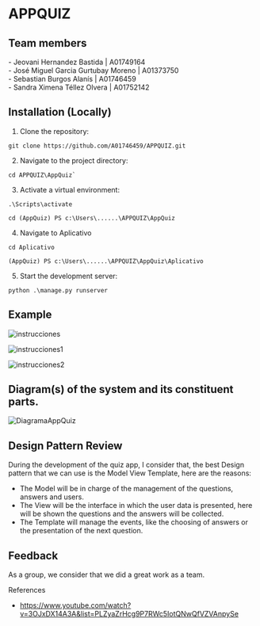 # APPQUIZ

<h2> Team members </h2>
<div> - Jeovani Hernandez Bastida | A01749164 </div>
<div> - José Miguel Garcia Gurtubay Moreno | A01373750 </div>
<div> - Sebastian Burgos Alanís | A01746459 </div>
<div> - Sandra Ximena Téllez Olvera | A01752142 </div>

## Installation (Locally)

1. Clone the repository:
```
git clone https://github.com/A01746459/APPQUIZ.git
```  

2. Navigate to the project directory:
```
cd APPQUIZ\AppQuiz`
```

3. Activate a virtual environment:
```
.\Scripts\activate
```
```
cd (AppQuiz) PS c:\Users\......\APPQUIZ\AppQuiz
```

4. Navigate to Aplicativo
```
cd Aplicativo
```
```
(AppQuiz) PS c:\Users\......\APPQUIZ\AppQuiz\Aplicativo
```
      
5. Start the development server:
```
python .\manage.py runserver
```    

## Example

![instrucciones](https://github.com/A01746459/APPQUIZ/assets/65176372/68e3774b-d5f3-4765-9739-c720208957c8)

![instrucciones1](https://github.com/A01746459/APPQUIZ/assets/65176372/5d4481ad-940c-46dd-914d-0a9235ce13e8)

![instrucciones2](https://github.com/A01746459/APPQUIZ/assets/65176372/5b17cfab-56af-4dc8-8059-ddcf4e2a9d80)


## Diagram(s) of the system and its constituent parts.

![DiagramaAppQuiz](https://github.com/A01746459/APPQUIZ/assets/65176372/e4155a87-f55b-4a80-b301-ab72e0e4c5f7)

## Design Pattern Review
During the development of the quiz app, I consider that, the best Design pattern that we can use is the Model View Template, here are the reasons:

- The Model will be in charge of the management of the questions, answers and users.
- The View will be the interface in which the user data is presented, here will be shown the questions and the answers will be collected.
- The Template will manage the events, like the choosing of answers or the presentation of the next question.

## Feedback 
As a group, we consider that we did a great work as a team.

References
- https://www.youtube.com/watch?v=3OJxDX14A3A&list=PLZyaZrHcg9P7RWc5IotQNwQfVZVAnpySe
